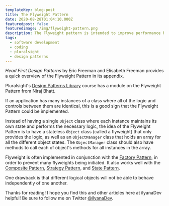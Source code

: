 ```yaml
---
templateKey: blog-post
title: The Flyweight Pattern
date: 2020-08-28T01:04:10.000Z
featuredpost: false
featuredimage: /img/flyweight-pattern.png
description: The Flyweight pattern is intended to improve performance by having one instance of a class provide many virtual instances.
tags:
  - software development
  - coding
  - pluralsight
  - design patterns
---
```


*Head First Design Patterns* by Eric Freeman and Elisabeth Freeman provides a quick overview of the Flyweight Pattern in its appendix.

Pluralsight's [Design Patterns Library](https://app.pluralsight.com/library/courses/patterns-library/table-of-contents) course has a module on the Flyweight Pattern from Niraj Bhatt.

If an application has many instances of a class where all of the logic and controls between them are identical, this is a good sign that the Flyweight Pattern could be implemented.

Instead of having a single `Object` class where each instance maintains its own state and performs the necessary logic, the idea of the Flyweight Pattern is to have a stateless `Object` class (called a flyweight) that only provides the logic, as well as an `ObjectManager` class that holds an array for all the different object states. The `ObjectManager` class should also have methods to call each of object's methods for all instances in the array.

Flyweight is often implemented in conjunction with the [Factory Pattern](https://ilyana.dev/blog/2020-08-14-factory-pattern/), in order to prevent many flyweights being initiated. It also works well with the [Composite Pattern](https://ilyana.dev/blog/2020-08-25-composite-pattern/), [Strategy Pattern](https://ilyana.dev/blog/2020-08-04-strategy-pattern/), and [State Pattern](https://ilyana.dev/blog/2020-08-25-state-pattern/).

One drawback is that different logical objects will not be able to behave independently of one another.

Thanks for reading! I hope you find this and other articles here at ilyanaDev helpful! Be sure to follow me on Twitter [@ilyanaDev](https://twitter.com/ilyanaDev).
